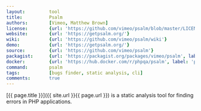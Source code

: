 ```yaml
---
layout:         tool
title:          Psalm
authors:        [Vimeo, Matthew Brown]
license:        {url: 'https://github.com/vimeo/psalm/blob/master/LICENSE', label: 'MIT License'}
website:        {url: 'https://getpsalm.org/'}
wiki:           {url: 'https://github.com/vimeo/psalm/wiki'}
demo:           {url: 'https://getpsalm.org/'}
source:         {url: 'https://github.com/vimeo/psalm'}
packagist:      {url: 'https://packagist.org/packages/vimeo/psalm', label: 'vimeo/psalm'}
docker:         {url: 'https://hub.docker.com/r/phpqa/psalm', label: 'phpqa/psalm'}
command:        psalm 
tags:           [bugs finder, static analysis, cli] 
comments:       true
---
```


[{{ page.title }}]({{ site.url }}{{ page.url }}) is a static analysis tool for finding errors in PHP applications.

<!--more--> 
